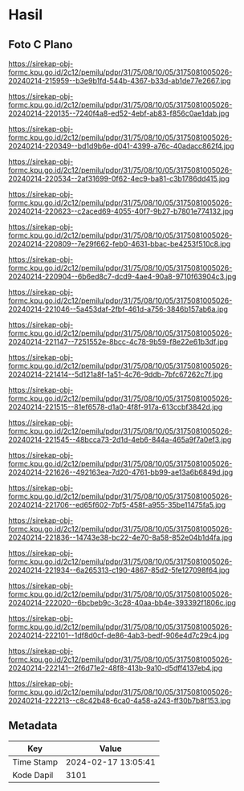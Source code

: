 # Hasil

## Foto C Plano

https://sirekap-obj-formc.kpu.go.id/2c12/pemilu/pdpr/31/75/08/10/05/3175081005026-20240214-215959--b3e9b1fd-544b-4367-b33d-ab1de77e2667.jpg

https://sirekap-obj-formc.kpu.go.id/2c12/pemilu/pdpr/31/75/08/10/05/3175081005026-20240214-220135--7240f4a8-ed52-4ebf-ab83-f856c0ae1dab.jpg

https://sirekap-obj-formc.kpu.go.id/2c12/pemilu/pdpr/31/75/08/10/05/3175081005026-20240214-220349--bd1d9b6e-d041-4399-a76c-40adacc862f4.jpg

https://sirekap-obj-formc.kpu.go.id/2c12/pemilu/pdpr/31/75/08/10/05/3175081005026-20240214-220534--2af31699-0f62-4ec9-ba81-c3b1786dd415.jpg

https://sirekap-obj-formc.kpu.go.id/2c12/pemilu/pdpr/31/75/08/10/05/3175081005026-20240214-220623--c2aced69-4055-40f7-9b27-b7801e774132.jpg

https://sirekap-obj-formc.kpu.go.id/2c12/pemilu/pdpr/31/75/08/10/05/3175081005026-20240214-220809--7e29f662-feb0-4631-bbac-be4253f510c8.jpg

https://sirekap-obj-formc.kpu.go.id/2c12/pemilu/pdpr/31/75/08/10/05/3175081005026-20240214-220904--6b6ed8c7-dcd9-4ae4-90a8-9710f63904c3.jpg

https://sirekap-obj-formc.kpu.go.id/2c12/pemilu/pdpr/31/75/08/10/05/3175081005026-20240214-221046--5a453daf-2fbf-461d-a756-3846b157ab6a.jpg

https://sirekap-obj-formc.kpu.go.id/2c12/pemilu/pdpr/31/75/08/10/05/3175081005026-20240214-221147--7251552e-8bcc-4c78-9b59-f8e22e61b3df.jpg

https://sirekap-obj-formc.kpu.go.id/2c12/pemilu/pdpr/31/75/08/10/05/3175081005026-20240214-221414--5d121a8f-1a51-4c76-9ddb-7bfc67262c7f.jpg

https://sirekap-obj-formc.kpu.go.id/2c12/pemilu/pdpr/31/75/08/10/05/3175081005026-20240214-221515--81ef6578-d1a0-4f8f-917a-613ccbf3842d.jpg

https://sirekap-obj-formc.kpu.go.id/2c12/pemilu/pdpr/31/75/08/10/05/3175081005026-20240214-221545--48bcca73-2d1d-4eb6-844a-465a9f7a0ef3.jpg

https://sirekap-obj-formc.kpu.go.id/2c12/pemilu/pdpr/31/75/08/10/05/3175081005026-20240214-221626--492163ea-7d20-4761-bb99-ae13a6b6849d.jpg

https://sirekap-obj-formc.kpu.go.id/2c12/pemilu/pdpr/31/75/08/10/05/3175081005026-20240214-221706--ed65f602-7bf5-458f-a955-35be11475fa5.jpg

https://sirekap-obj-formc.kpu.go.id/2c12/pemilu/pdpr/31/75/08/10/05/3175081005026-20240214-221836--14743e38-bc22-4e70-8a58-852e04b1d4fa.jpg

https://sirekap-obj-formc.kpu.go.id/2c12/pemilu/pdpr/31/75/08/10/05/3175081005026-20240214-221934--6a265313-c190-4867-85d2-5fe127098f64.jpg

https://sirekap-obj-formc.kpu.go.id/2c12/pemilu/pdpr/31/75/08/10/05/3175081005026-20240214-222020--6bcbeb9c-3c28-40aa-bb4e-393392f1806c.jpg

https://sirekap-obj-formc.kpu.go.id/2c12/pemilu/pdpr/31/75/08/10/05/3175081005026-20240214-222101--1df8d0cf-de86-4ab3-bedf-906e4d7c29c4.jpg

https://sirekap-obj-formc.kpu.go.id/2c12/pemilu/pdpr/31/75/08/10/05/3175081005026-20240214-222141--2f6d71e2-48f8-413b-9a10-d5dff4137eb4.jpg

https://sirekap-obj-formc.kpu.go.id/2c12/pemilu/pdpr/31/75/08/10/05/3175081005026-20240214-222213--c8c42b48-6ca0-4a58-a243-ff30b7b8f153.jpg


## Metadata

| Key        | Value               |
| ---------- | ------------------- |
| Time Stamp | 2024-02-17 13:05:41 |
| Kode Dapil | 3101                |



